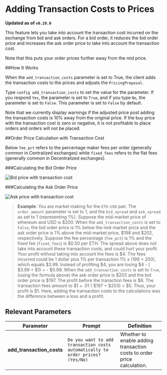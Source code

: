 # Adding Transaction Costs to Prices

**Updated as of `v0.28.0`**

This feature lets you take into account the transaction cost incurred on the exchange from bid and ask orders. For a bid order, it reduces the bid order price and increases the ask order price to take into account the transaction cost.

Note that this puts your order prices further away from the mid price.

##How It Works

When the `add_transaction_costs` parameter is set to True, the client adds the transaction costs to the prices and adjusts the `PricingProposal`.

Type `config add_transaction_costs` to set the value for the parameter. If you respond `Yes`, the parameter is set to `True`, and if you type `No`, the parameter is set to `False`. This parameter is set to `False` by default.

Note that we currently display warnings if the adjusted price post adding the transaction costs is 10% away from the original price. If the buy price with the transaction cost is zero or negative, it is not profitable to place orders and orders will not be placed.

##Order Price Calculation with Transaction Cost

Below `fee_pct` refers to the percentage maker fees per order (generally common in Centralized exchanges) while `fixed_fees` refers to the flat fees (generally common in Decentralized exchanges).

###Calculating the Bid Order Price

![Bid price with transaction cost](/assets/img/trans_cost_bid.PNG)

###Calculating the Ask Order Price

![Ask price with transaction cost](/assets/img/trans_cost_ask.PNG)

>**Example**: You are market making for the `ETH-USD` pair. The `order_amount` parameter is set to 1, and the `bid_spread` and `ask_spread` as set to 1 (representing 1%). Suppose the mid-market price of ethereum and USD is $200. When the `add_transaction_costs` is set to `False`, the bid order price is 1% below the mid-market price and the ask order price is 1% above the mid-market price, $198 and $202, respectively. Suppose the fee percentage (`fee_pct`) is 1% and the fixed fee (`fixed_fees`) is $0.50 per ETH. The spread above does not take into account these transaction costs, and could hurt your profit. Your profit without taking into account the fees is $4. The fees incurred could be 1 dollar plus 1% per transaction 1% x (199 + 200), which equals $3.99. Instead of profiting $4, you are losing $4 - ( $3.99 + $1) = - $0.99. When the `add_transaction_costs` is set to `True`, (using the formula above) the ask order price is $203 and the bid order price is $197. The profit before the tranaction fees is $6. The transaction fees amount to $1 + .01 ( $197 + $203) = $5. Thus, your profit is $1. Here, adding the transaction costs to the calculations was the difference between a loss and a profit.


## Relevant Parameters

| Parameter | Prompt | Definition |
|-----------|--------|------------|
| **add_transaction_costs** | `Do you want to add transaction costs automatically to order prices? (Yes/No)` | Whether to enable adding transaction costs to order price calculation. |